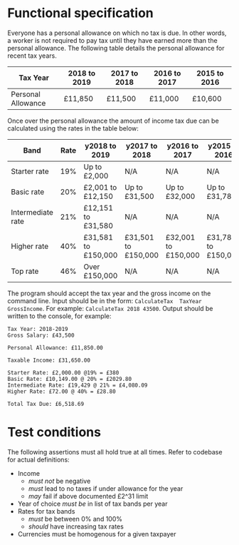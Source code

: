 Functional specification
========================

Everyone has a personal allowance on which no tax is due. In other words, a worker is not required to pay tax until they have earned more than the personal allowance. The following table details the personal allowance for recent tax years.

| Tax Year           | 2018 to 2019 | 2017 to 2018 | 2016 to 2017 | 2015 to 2016 |
|--------------------|--------------|--------------|--------------|--------------|
| Personal Allowance | £11,850      | £11,500      | £11,000      | £10,600      |

Once over the personal allowance the amount of income tax due can be calculated using the rates in the table below:

| Band              | Rate | y2018 to 2019       | y2017 to 2018       | y2016 to 2017       | y2015 to 2016       |
|-------------------|------|---------------------|---------------------|---------------------|---------------------|
| Starter rate      | 19%  | Up to £2,000        | N/A                 | N/A                 | N/A                 |
| Basic rate        | 20%  | £2,001 to £12,150   | Up to £31,500       | Up to £32,000       | Up to £31,785       |
| Intermediate rate | 21%  | £12,151 to £31,580  | N/A                 | N/A                 | N/A                 |
| Higher rate       | 40%  | £31,581 to £150,000 | £31,501 to £150,000 | £32,001 to £150,000 | £31,786 to £150,000 |
| Top rate          | 46%  | Over £150,000       | N/A                 | N/A                 | N/A                 |

The program should accept the tax year and the gross income on the command line.
Input should be in the form: `CalculateTax  TaxYear GrossIncome`.
For example: `CalculateTax 2018 43500`.
Output should be written to the console, for example:

```
Tax Year: 2018-2019
Gross Salary: £43,500

Personal Allowance: £11,850.00

Taxable Income: £31,650.00

Starter Rate: £2,000.00 @19% = £380
Basic Rate: £10,149.00 @ 20% = £2029.80
Intermediate Rate: £19,429 @ 21% = £4,080.09
Higher Rate: £72.00 @ 40% = £28.80

Total Tax Due: £6,518.69
```

Test conditions
===============

The following assertions must all hold true at all times. Refer to codebase for actual definitions:

* Income
  * _must not_ be negative
  * _must_ lead to no taxes if under allowance for the year
  * _may_ fail if above documented £2^31 limit
* Year of choice _must be_ in list of tax bands per year
* Rates for tax bands
  * _must_ be between 0% and 100%
  * _should_ have increasing tax rates
* Currencies must be homogenous for a given taxpayer
